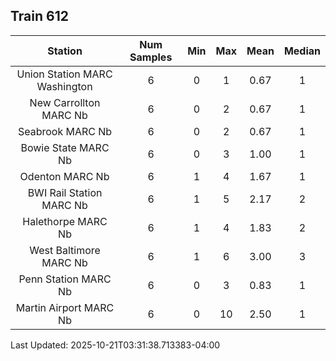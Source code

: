 ## Train 612

| Station | Num Samples | Min | Max | Mean | Median |
| :-----: | :---------: | :-: | :-: | :--: | :----: |
| Union Station MARC Washington | 6 | 0 | 1 | 0.67 | 1 |
| New Carrollton MARC Nb | 6 | 0 | 2 | 0.67 | 1 |
| Seabrook MARC Nb | 6 | 0 | 2 | 0.67 | 1 |
| Bowie State MARC Nb | 6 | 0 | 3 | 1.00 | 1 |
| Odenton MARC Nb | 6 | 1 | 4 | 1.67 | 1 |
| BWI Rail Station MARC Nb | 6 | 1 | 5 | 2.17 | 2 |
| Halethorpe MARC Nb | 6 | 1 | 4 | 1.83 | 2 |
| West Baltimore MARC Nb | 6 | 1 | 6 | 3.00 | 3 |
| Penn Station MARC Nb | 6 | 0 | 3 | 0.83 | 1 |
| Martin Airport MARC Nb | 6 | 0 | 10 | 2.50 | 1 |


Last Updated: 2025-10-21T03:31:38.713383-04:00